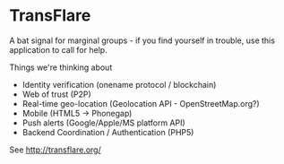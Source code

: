 # TransFlare

A bat signal for marginal groups - if you find yourself in trouble, use this application to call for help.

Things we're thinking about

- Identity verification (onename protocol / blockchain)
- Web of trust (P2P)
- Real-time geo-location (Geolocation API - OpenStreetMap.org?)
- Mobile (HTML5 -> Phonegap)
- Push alerts (Google/Apple/MS platform API)
- Backend Coordination / Authentication (PHP5)

See http://transflare.org/
